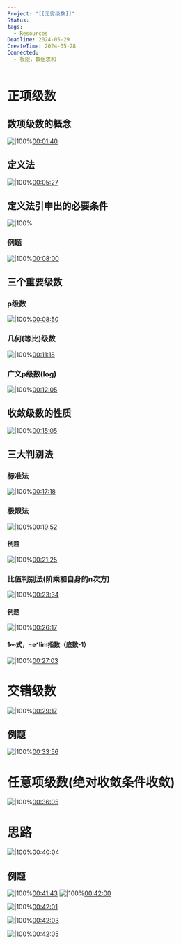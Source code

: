 ```yaml
---
Project: "[[无穷级数]]"
Status: 
tags:
  - Resources
Deadline: 2024-05-29
CreateTime: 2024-05-28
Connected:
  - 极限，数组求和
---
```


# 正项级数
## 数项级数的概念
![|100%](ziyunote-20240528_194623.jpg)[00:01:40](ziyunote://play?path=https%3A%2F%2Fwww.bilibili.com%2Fvideo%2FBV1Zi421f7sM%2F%3Fspm_id_from%3D333.337.search-card.all.click%26vd_source%3D8b450300cfa6415cb0312754cf65ba30&time=00:01:40)

## 定义法
![|100%](ziyunote-20240528_194841.jpg)[00:05:27](ziyunote://play?path=https%3A%2F%2Fwww.bilibili.com%2Fvideo%2FBV1Zi421f7sM%2F%3Fspm_id_from%3D333.337.search-card.all.click%26vd_source%3D8b450300cfa6415cb0312754cf65ba30&time=00:05:27)

## 定义法引申出的必要条件
![|100%](ziyunote-20240528_195458.jpg)
### 例题
![|100%](ziyunote-20240528_195311.jpg)[00:08:00](ziyunote://play?path=https%3A%2F%2Fwww.bilibili.com%2Fvideo%2FBV1Zi421f7sM%2F%3Fspm_id_from%3D333.337.search-card.all.click%26vd_source%3D8b450300cfa6415cb0312754cf65ba30&time=00:08:00)

## 三个重要级数
### p级数
![|100%](ziyunote-20240528_195633.jpg)[00:08:50](ziyunote://play?path=https%3A%2F%2Fwww.bilibili.com%2Fvideo%2FBV1Zi421f7sM%2F%3Fspm_id_from%3D333.337.search-card.all.click%26vd_source%3D8b450300cfa6415cb0312754cf65ba30&time=00:08:50)

### 几何(等比)级数
![|100%](ziyunote-20240528_195848.jpg)[00:11:18](ziyunote://play?path=https%3A%2F%2Fwww.bilibili.com%2Fvideo%2FBV1Zi421f7sM%2F%3Fspm_id_from%3D333.337.search-card.all.click%26vd_source%3D8b450300cfa6415cb0312754cf65ba30&time=00:11:18)

### 广义p级数(log)
![|100%](ziyunote-20240528_200030.jpg)[00:12:05](ziyunote://play?path=https%3A%2F%2Fwww.bilibili.com%2Fvideo%2FBV1Zi421f7sM%2F%3Fspm_id_from%3D333.337.search-card.all.click%26vd_source%3D8b450300cfa6415cb0312754cf65ba30&time=00:12:05)


## 收敛级数的性质
![|100%](ziyunote-20240528_200343.jpg)[00:15:05](ziyunote://play?path=https%3A%2F%2Fwww.bilibili.com%2Fvideo%2FBV1Zi421f7sM%2F%3Fspm_id_from%3D333.337.search-card.all.click%26vd_source%3D8b450300cfa6415cb0312754cf65ba30&time=00:15:05)

## 三大判别法
### 标准法
![|100%](ziyunote-20240528_200800.jpg)[00:17:18](ziyunote://play?path=https%3A%2F%2Fwww.bilibili.com%2Fvideo%2FBV1Zi421f7sM%2F%3Fspm_id_from%3D333.337.search-card.all.click%26vd_source%3D8b450300cfa6415cb0312754cf65ba30&time=00:17:18)


### 极限法
![|100%](ziyunote-20240528_201007.jpg)[00:19:52](ziyunote://play?path=https%3A%2F%2Fwww.bilibili.com%2Fvideo%2FBV1Zi421f7sM%2F%3Fspm_id_from%3D333.337.search-card.all.click%26vd_source%3D8b450300cfa6415cb0312754cf65ba30&time=00:19:52)

#### 例题
![|100%](ziyunote-20240528_201152.jpg)[00:21:25](ziyunote://play?path=https%3A%2F%2Fwww.bilibili.com%2Fvideo%2FBV1Zi421f7sM%2F%3Fspm_id_from%3D333.337.search-card.all.click%26vd_source%3D8b450300cfa6415cb0312754cf65ba30&time=00:21:25)

### 比值判别法(阶乘和自身的n次方)
![|100%](ziyunote-20240528_201517.jpg)[00:23:34](ziyunote://play?path=https%3A%2F%2Fwww.bilibili.com%2Fvideo%2FBV1Zi421f7sM%2F%3Fspm_id_from%3D333.337.search-card.all.click%26vd_source%3D8b450300cfa6415cb0312754cf65ba30&time=00:23:34)

#### 例题
![|100%](ziyunote-20240528_202903.jpg)[00:26:17](ziyunote://play?path=https%3A%2F%2Fwww.bilibili.com%2Fvideo%2FBV1Zi421f7sM%2F%3Fspm_id_from%3D333.337.search-card.all.click%26vd_source%3D8b450300cfa6415cb0312754cf65ba30&time=00:26:17)

#### 1∞式，=e^lim指数（底数-1）

![|100%](ziyunote-20240528_203641.jpg)[00:27:03](ziyunote://play?path=https%3A%2F%2Fwww.bilibili.com%2Fvideo%2FBV1Zi421f7sM%2F%3Fspm_id_from%3D333.337.search-card.all.click%26vd_source%3D8b450300cfa6415cb0312754cf65ba30&time=00:27:03)

# 交错级数
![|100%](ziyunote-20240528_203917.jpg)[00:29:17](ziyunote://play?path=https%3A%2F%2Fwww.bilibili.com%2Fvideo%2FBV1Zi421f7sM%2F%3Fspm_id_from%3D333.337.search-card.all.click%26vd_source%3D8b450300cfa6415cb0312754cf65ba30&time=00:29:17)
## 例题
![|100%](ziyunote-20240528_204328.jpg)[00:33:56](ziyunote://play?path=https%3A%2F%2Fwww.bilibili.com%2Fvideo%2FBV1Zi421f7sM%2F%3Fspm_id_from%3D333.337.search-card.all.click%26vd_source%3D8b450300cfa6415cb0312754cf65ba30&time=00:33:56)

# 任意项级数(绝对收敛条件收敛)
![|100%](ziyunote-20240528_204637.jpg)[00:36:05](ziyunote://play?path=https%3A%2F%2Fwww.bilibili.com%2Fvideo%2FBV1Zi421f7sM%2F%3Fspm_id_from%3D333.337.search-card.all.click%26vd_source%3D8b450300cfa6415cb0312754cf65ba30&time=00:36:05)

# 思路
![|100%](ziyunote-20240528_204949.jpg)[00:40:04](ziyunote://play?path=https%3A%2F%2Fwww.bilibili.com%2Fvideo%2FBV1Zi421f7sM%2F%3Fspm_id_from%3D333.337.search-card.all.click%26vd_source%3D8b450300cfa6415cb0312754cf65ba30&time=00:40:04)

## 例题
![|100%](ziyunote-20240528_205135.jpg)[00:41:43](ziyunote://play?path=https%3A%2F%2Fwww.bilibili.com%2Fvideo%2FBV1Zi421f7sM%2F%3Fspm_id_from%3D333.337.search-card.all.click%26vd_source%3D8b450300cfa6415cb0312754cf65ba30&time=00:41:43)
![|100%](ziyunote-20240528_205545.jpg)[00:42:00](ziyunote://play?path=https%3A%2F%2Fwww.bilibili.com%2Fvideo%2FBV1Zi421f7sM%2F%3Fspm_id_from%3D333.337.search-card.all.click%26vd_source%3D8b450300cfa6415cb0312754cf65ba30&time=00:42:00)

![|100%](ziyunote-20240528_205603.jpg)[00:42:01](ziyunote://play?path=https%3A%2F%2Fwww.bilibili.com%2Fvideo%2FBV1Zi421f7sM%2F%3Fspm_id_from%3D333.337.search-card.all.click%26vd_source%3D8b450300cfa6415cb0312754cf65ba30&time=00:42:01)

![|100%](ziyunote-20240528_205642.jpg)[00:42:03](ziyunote://play?path=https%3A%2F%2Fwww.bilibili.com%2Fvideo%2FBV1Zi421f7sM%2F%3Fspm_id_from%3D333.337.search-card.all.click%26vd_source%3D8b450300cfa6415cb0312754cf65ba30&time=00:42:03)

![|100%](ziyunote-20240528_205650.jpg)[00:42:05](ziyunote://play?path=https%3A%2F%2Fwww.bilibili.com%2Fvideo%2FBV1Zi421f7sM%2F%3Fspm_id_from%3D333.337.search-card.all.click%26vd_source%3D8b450300cfa6415cb0312754cf65ba30&time=00:42:05)